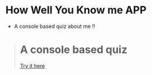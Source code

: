 # How Well You Know me APP
* A console based quiz about me !!

> # A console based quiz 
> [Try  it here ](https://replit.com/@sunny1702/How-well-you-know-me-1?embed=1&output=1#index.js)
